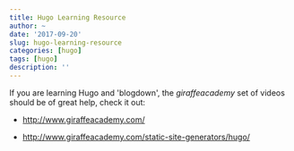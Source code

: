 ```yaml
---
title: Hugo Learning Resource
author: ~
date: '2017-09-20'
slug: hugo-learning-resource
categories: [hugo]
tags: [hugo]
description: ''
---
```


If you are learning Hugo and 'blogdown', the *giraffeacademy* set of videos should be of great help, check it out:

- http://www.giraffeacademy.com/

- http://www.giraffeacademy.com/static-site-generators/hugo/


